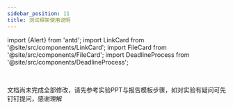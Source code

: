 ```yaml
---
sidebar_position: 11
title: 测试框架使用说明
---
```



import {Alert} from 'antd';
import LinkCard from '@site/src/components/LinkCard';
import FileCard from '@site/src/components/FileCard';
import DeadlineProcess from '@site/src/components/DeadlineProcess';

<Alert message="文档正在撰写中，请稍后再来吧" type="warning" showIcon/>
<br/>

文档尚未完成全部修改，请先参考实验PPT与报告模板步骤，如对实验有疑问可先钉钉提问，感谢理解